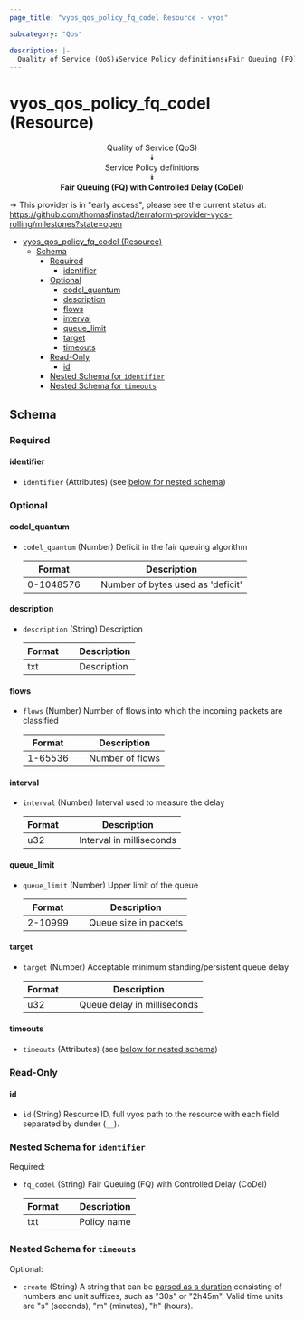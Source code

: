 ```yaml
---
page_title: "vyos_qos_policy_fq_codel Resource - vyos"

subcategory: "Qos"

description: |-
  Quality of Service (QoS)⯯Service Policy definitions⯯Fair Queuing (FQ) with Controlled Delay (CoDel)
---
```


# vyos_qos_policy_fq_codel (Resource)
<center>

Quality of Service (QoS)  
⯯  
Service Policy definitions  
⯯  
**Fair Queuing (FQ) with Controlled Delay (CoDel)**


</center>

-> This provider is in "early access", please see the current status at: https://github.com/thomasfinstad/terraform-provider-vyos-rolling/milestones?state=open

<!--TOC-->

- [vyos_qos_policy_fq_codel (Resource)](#vyos_qos_policy_fq_codel-resource)
  - [Schema](#schema)
    - [Required](#required)
      - [identifier](#identifier)
    - [Optional](#optional)
      - [codel_quantum](#codel_quantum)
      - [description](#description)
      - [flows](#flows)
      - [interval](#interval)
      - [queue_limit](#queue_limit)
      - [target](#target)
      - [timeouts](#timeouts)
    - [Read-Only](#read-only)
      - [id](#id)
    - [Nested Schema for `identifier`](#nested-schema-for-identifier)
    - [Nested Schema for `timeouts`](#nested-schema-for-timeouts)

<!--TOC-->

<!-- schema generated by tfplugindocs -->
## Schema

### Required

#### identifier
- `identifier` (Attributes) (see [below for nested schema](#nestedatt--identifier))

### Optional

#### codel_quantum
- `codel_quantum` (Number) Deficit in the fair queuing algorithm

    |  Format     &emsp;|  Description                        |
    |-------------|-------------------------------------|
    |  0-1048576  &emsp;|  Number of bytes used as &#39;deficit&#39;  |
#### description
- `description` (String) Description

    |  Format  &emsp;|  Description  |
    |----------|---------------|
    |  txt     &emsp;|  Description  |
#### flows
- `flows` (Number) Number of flows into which the incoming packets are classified

    |  Format   &emsp;|  Description      |
    |-----------|-------------------|
    |  1-65536  &emsp;|  Number of flows  |
#### interval
- `interval` (Number) Interval used to measure the delay

    |  Format  &emsp;|  Description               |
    |----------|----------------------------|
    |  u32     &emsp;|  Interval in milliseconds  |
#### queue_limit
- `queue_limit` (Number) Upper limit of the queue

    |  Format   &emsp;|  Description            |
    |-----------|-------------------------|
    |  2-10999  &emsp;|  Queue size in packets  |
#### target
- `target` (Number) Acceptable minimum standing/persistent queue delay

    |  Format  &emsp;|  Description                  |
    |----------|-------------------------------|
    |  u32     &emsp;|  Queue delay in milliseconds  |
#### timeouts
- `timeouts` (Attributes) (see [below for nested schema](#nestedatt--timeouts))

### Read-Only

#### id
- `id` (String) Resource ID, full vyos path to the resource with each field separated by dunder (`__`).

<a id="nestedatt--identifier"></a>
### Nested Schema for `identifier`

Required:

- `fq_codel` (String) Fair Queuing (FQ) with Controlled Delay (CoDel)

    |  Format  &emsp;|  Description  |
    |----------|---------------|
    |  txt     &emsp;|  Policy name  |


<a id="nestedatt--timeouts"></a>
### Nested Schema for `timeouts`

Optional:

- `create` (String) A string that can be [parsed as a duration](https://pkg.go.dev/time#ParseDuration) consisting of numbers and unit suffixes, such as &#34;30s&#34; or &#34;2h45m&#34;. Valid time units are &#34;s&#34; (seconds), &#34;m&#34; (minutes), &#34;h&#34; (hours).
